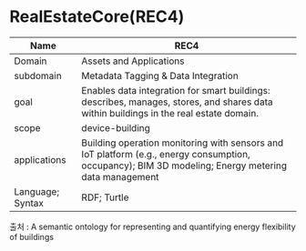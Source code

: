 # RealEstateCore(REC4)

| Name         |  REC4   |
| ------------ | --- |
| Domain       | Assets and Applications    |
| subdomain    | Metadata Tagging & Data Integration    |
| goal         | Enables data integration for smart buildings: describes, manages, stores, and shares data within buildings in the real estate domain.    |
| scope        |device-building     |
| applications | Building operation monitoring with sensors and IoT platform (e.g., energy consumption, occupancy); BIM 3D modeling; Energy metering data management    |
| Language; Syntax             | RDF; Turtle    |

출처 :  A semantic ontology for representing and quantifying energy flexibility of buildings